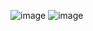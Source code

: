 ![image](https://github.com/user-attachments/assets/9d9c00b2-6b49-4dd0-a426-d179c11848c8)
![image](https://github.com/user-attachments/assets/c5e3eebe-fdef-4d29-a887-52670a047680)
